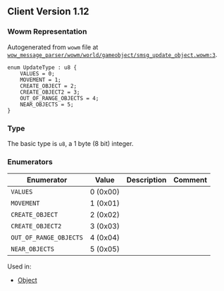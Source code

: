 ## Client Version 1.12

### Wowm Representation

Autogenerated from `wowm` file at [`wow_message_parser/wowm/world/gameobject/smsg_update_object.wowm:3`](https://github.com/gtker/wow_messages/tree/main/wow_message_parser/wowm/world/gameobject/smsg_update_object.wowm#L3).

```rust,ignore
enum UpdateType : u8 {
    VALUES = 0;
    MOVEMENT = 1;
    CREATE_OBJECT = 2;
    CREATE_OBJECT2 = 3;
    OUT_OF_RANGE_OBJECTS = 4;
    NEAR_OBJECTS = 5;
}
```
### Type
The basic type is `u8`, a 1 byte (8 bit) integer.
### Enumerators
| Enumerator | Value  | Description | Comment |
| --------- | -------- | ----------- | ------- |
| `VALUES` | 0 (0x00) |  |  |
| `MOVEMENT` | 1 (0x01) |  |  |
| `CREATE_OBJECT` | 2 (0x02) |  |  |
| `CREATE_OBJECT2` | 3 (0x03) |  |  |
| `OUT_OF_RANGE_OBJECTS` | 4 (0x04) |  |  |
| `NEAR_OBJECTS` | 5 (0x05) |  |  |

Used in:
* [Object](object.md)
